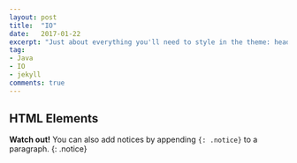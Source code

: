 ```yaml
---
layout: post
title:  "IO"
date:   2017-01-22
excerpt: "Just about everything you'll need to style in the theme: headings, paragraphs, blockquotes, tables, code blocks, and more."
tag:
- Java 
- IO
- jekyll
comments: true
---
```


## HTML Elements

**Watch out!** You can also add notices by appending `{: .notice}` to a paragraph.
{: .notice}
